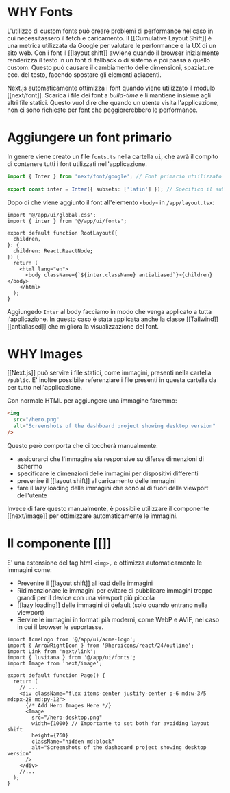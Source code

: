# WHY Fonts
L'utilizzo di custom fonts può creare problemi di performance nel caso in cui necessitassero il fetch e caricamento.
Il [[Cumulative Layout Shift]] è una metrica utilizzata da Google per valutare le performance e la UX di un sito web. Con i font il [[layout shift]] avviene quando il browser inizialmente renderizza il testo in un font di fallback o di sistema e poi passa a quello custom.
Questo può causare il cambiamento delle dimensioni, spaziature ecc. del testo, facendo spostare gli elementi adiacenti.

Next.js automaticamente ottimizza i font quando viene utilizzato il modulo [[next/font]]. Scarica i file dei font a *build-time* e li mantiene insieme agli altri file statici. Questo vuol dire che quando un utente visita l'applicazione, non ci sono richieste per font che peggiorerebbero le performance.

# Aggiungere un font primario
In genere viene creato un file `fonts.ts` nella cartella `ui`, che avrà il compito di contenere tutti i font utilizzati nell'applicazione.

```ts
import { Inter } from 'next/font/google'; // Font primario utiilizzato
 
export const inter = Inter({ subsets: ['latin'] }); // Specifico il subset
```

Dopo di che viene aggiunto il font all'elemento `<body>` in `/app/layout.tsx`:

```tsx
import '@/app/ui/global.css';
import { inter } from '@/app/ui/fonts';
 
export default function RootLayout({
  children,
}: {
  children: React.ReactNode;
}) {
  return (
    <html lang="en">
      <body className={`${inter.className} antialiased`}>{children}</body>
    </html>
  );
}
```

Aggiungedo `Inter` al body facciamo in modo che venga applicato a tutta l'applicazione. In questo caso è stata applicata anche la classe [[Tailwind]] [[antialiased]] che migliora la visualizzazione del font.

# WHY Images
[[Next.js]] può servire i file statici, come immagini, presenti nella cartella `/public`. E' inoltre possibile referenziare i file presenti in questa cartella da per tutto nell'applicazione.

Con normale HTML per aggiungere una immagine faremmo:

```html
<img
  src="/hero.png"
  alt="Screenshots of the dashboard project showing desktop version"
/>
```

Questo però comporta che ci toccherà manualmente:
- assicurarci che l'immagine sia responsive su diferse dimenzioni di schermo
- specificare le dimenzioni delle immagini per dispositivi differenti
- prevenire il [[layout shift]] al caricamento delle immagini
- fare il lazy loading delle immagini che sono al di fuori della viewport dell'utente

Invece di fare questo manualmente, è possibile utilizzare il componente [[next/image]] per ottimizzare automaticamente le immagini.

# Il componente [[<Image>]]
E' una estensione del tag html `<img>,` e ottimizza automaticamente le immagini come:
- Prevenire il [[layout shift]] al load delle immagini
- Ridimenzionare le immagini per evitare di pubblicare immagini troppo grandi per il device con una viewport più piccola
- [[lazy loading]] delle immagini di default (solo quando entrano nella viewport)
- Servire le immagini in formati pià moderni, come WebP e AVIF, nel caso in cui il browser le suportasse.

```tsx
import AcmeLogo from '@/app/ui/acme-logo';
import { ArrowRightIcon } from '@heroicons/react/24/outline';
import Link from 'next/link';
import { lusitana } from '@/app/ui/fonts';
import Image from 'next/image';
 
export default function Page() {
  return (
    // ...
    <div className="flex items-center justify-center p-6 md:w-3/5 md:px-28 md:py-12">
      {/* Add Hero Images Here */}
      <Image
        src="/hero-desktop.png"
        width={1000} // Importante to set both for avoiding layout shift
        height={760}
        className="hidden md:block"
        alt="Screenshots of the dashboard project showing desktop version"
      />
    </div>
    //...
  );
}
```